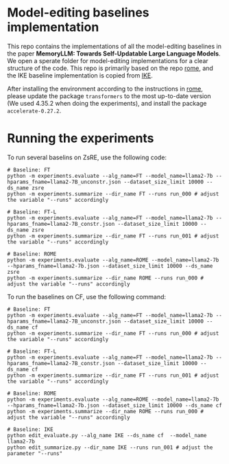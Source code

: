 # Model-editing baselines implementation

This repo contains the implementations of all the model-editing baselines in the paper **MemoryLLM: Towards Self-Updatable Large Language Models**. We open a sperate folder for model-editing implementations for a clear structure of the code. This repo is primarily based on the repo [rome](https://github.com/kmeng01/rome/tree/main), and the IKE baseline implementation is copied from [IKE](https://github.com/Zce1112zslx/IKE). 

After installing the environment according to the instructions in [rome](https://github.com/kmeng01/rome/tree/main), please update the package `transformers` to the most up-to-date version (We used 4.35.2 when doing the experiments), and install the package `accelerate-0.27.2`. 

# Running the experiments
To run several baselins on ZsRE, use the following code: 
```
# Baseline: FT
python -m experiments.evaluate --alg_name=FT --model_name=llama2-7b --hparams_fname=llama2-7B_unconstr.json --dataset_size_limit 10000 --ds_name zsre
python -m experiments.summarize --dir_name FT --runs run_000 # adjust the variable "--runs" accordingly

# Baseline: FT-L
python -m experiments.evaluate --alg_name=FT --model_name=llama2-7b --hparams_fname=llama2-7B_constr.json --dataset_size_limit 10000 --ds_name zsre
python -m experiments.summarize --dir_name FT --runs run_001 # adjust the variable "--runs" accordingly

# Baseline: ROME
python -m experiments.evaluate --alg_name=ROME --model_name=llama2-7b --hparams_fname=llama2-7b.json --dataset_size_limit 10000 --ds_name zsre
python -m experiments.summarize --dir_name ROME --runs run_000 # adjust the variable "--runs" accordingly
```

To run the baselines on CF, use the following command:
```
# Baseline: FT
python -m experiments.evaluate --alg_name=FT --model_name=llama2-7b --hparams_fname=llama2-7B_unconstr.json --dataset_size_limit 10000 --ds_name cf
python -m experiments.summarize --dir_name FT --runs run_000 # adjust the variable "--runs" accordingly

# Baseline: FT-L
python -m experiments.evaluate --alg_name=FT --model_name=llama2-7b --hparams_fname=llama2-7B_constr.json --dataset_size_limit 10000 --ds_name cf
python -m experiments.summarize --dir_name FT --runs run_001 # adjust the variable "--runs" accordingly

# Baseline: ROME
python -m experiments.evaluate --alg_name=ROME --model_name=llama2-7b --hparams_fname=llama2-7b.json --dataset_size_limit 10000 --ds_name cf
python -m experiments.summarize --dir_name ROME --runs run_000 # adjust the variable "--runs" accordingly

# Baseline: IKE
python edit_evaluate.py --alg_name IKE --ds_name cf  --model_name llama2-7b
python edit_summarize.py --dir_name IKE --runs run_001 # adjust the parameter "--runs"
```
